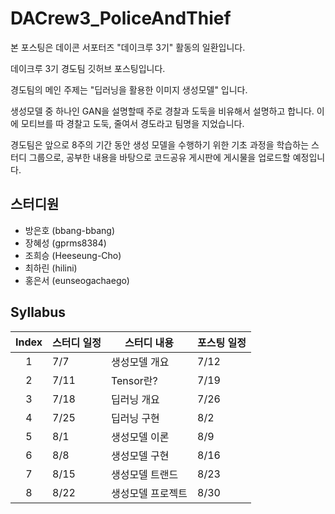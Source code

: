 # DACrew3_PoliceAndThief

본 포스팅은 데이콘 서포터즈 "데이크루 3기" 활동의 일환입니다.


데이크루 3기 경도팀 깃허브 포스팅입니다.

경도팀의 메인 주제는 "딥러닝을 활용한 이미지 생성모델" 입니다.

생성모델 중 하나인 GAN을 설명할때 주로 경찰과 도둑을 비유해서 설명하고 합니다. 이에 모티브를 따 경찰고 도둑, 줄여서 경도라고 팀명을 지었습니다.

경도팀은 앞으로 8주의 기간 동안 생성 모델을 수행하기 위한 기초 과정을 학습하는 스터디 그룹으로, 공부한 내용을 바탕으로 코드공유 게시판에 게시물을 업로드할 예정입니다.

## 스터디원

- 방은호 (bbang-bbang)
- 장혜성 (gprms8384)
- 조희승 (Heeseung-Cho)
- 최하린 (hilini)
- 홍은서 (eunseogachaego)

## Syllabus
|Index|스터디 일정|스터디 내용|포스팅 일정|  
|:-----:|----|-------|-------|
|1| 7/7 | 생성모델 개요 | 7/12 | 
|2| 7/11 | Tensor란? | 7/19 |
|3| 7/18 | 딥러닝 개요 | 7/26 |
|4| 7/25 | 딥러닝 구현 | 8/2 |
|5| 8/1 | 생성모델 이론 | 8/9 |
|6| 8/8 | 생성모델 구현 | 8/16 |
|7| 8/15 | 생성모델 트랜드 | 8/23 |
|8| 8/22 | 생성모델 프로젝트 | 8/30 |
